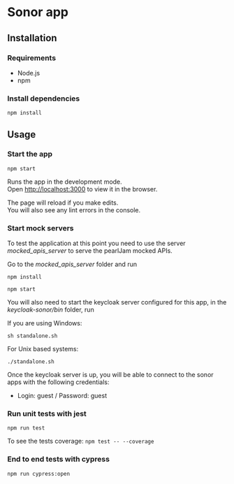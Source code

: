 # Sonor app

## Installation
### Requirements

- Node.js
- npm 

### Install dependencies

`npm install`


## Usage



### Start the app

`npm start`

Runs the app in the development mode.<br />
Open [http://localhost:3000](http://localhost:3000) to view it in the browser.

The page will reload if you make edits.<br />
You will also see any lint errors in the console.

### Start mock servers

To test the application at this point you need to use the server *mocked_apis_server* to serve the pearlJam mocked APIs.

Go to the *mocked_apis_server* folder and run

`npm install` 

`npm start` 

You will also need to start the keycloak server configured for this app, in the *keycloak-sonor/bin* folder, run

If you are using Windows:

`sh standalone.sh`

For Unix based systems:

`./standalone.sh`


Once the keycloak server is up, you will be able to connect to the sonor apps with the following credentials:

- Login: guest / Password: guest


### Run unit tests with jest
`npm run test`

To see the tests coverage:
`npm test -- --coverage`

### End to end tests with cypress
`npm run cypress:open`
